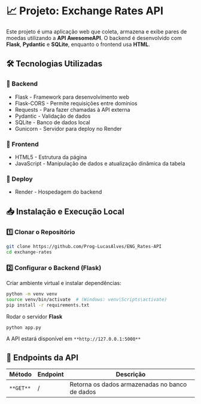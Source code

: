 # 📈 Projeto: Exchange Rates API

Este projeto é uma aplicação web que coleta, armazena e exibe pares de moedas utilizando a **API AwesomeAPI**. O backend é desenvolvido com **Flask**, **Pydantic** e **SQLite**, enquanto o frontend usa **HTML**.

## 🛠 Tecnologias Utilizadas

### 📌 Backend

- Flask - Framework para desenvolvimento web
- Flask-CORS - Permite requisições entre domínios
- Requests - Para fazer chamadas à API externa
- Pydantic - Validação de dados
- SQLite - Banco de dados local
- Gunicorn - Servidor para deploy no Render

### 🎨 Frontend

- HTML5 - Estrutura da página
- JavaScript - Manipulação de dados e atualização dinâmica da tabela

### 🚀 Deploy

- Render - Hospedagem do backend

## 📥 Instalação e Execução Local

### 1️⃣ Clonar o Repositório

```bash
git clone https://github.com/Prog-LucasAlves/ENG_Rates-API
cd exchange-rates
```

### 2️⃣ Configurar o Backend (**Flask**)

Criar ambiente virtual e instalar dependências:

```bash
python -m venv venv
source venv/bin/activate  # (Windows: venv\Scripts\activate)
pip install -r requirements.txt
```

Rodar o servidor **Flask**

```bash
python app.py
```

A API estará disponível em `**http://127.0.0.1:5000**`

## 📡 Endpoints da API

| **Método** | **Endpoint** | **Descrição** |
| ------ | -------- | --------- |
| `**GET**` | / | Retorna os dados armazenadas no banco de dados |
